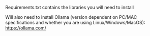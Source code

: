 Requirements.txt contains the libraries you will need to install

Will also need to install Ollama (version dependent on PC/MAC specifications and whether you are using Linux/Windows/MacOS):
https://ollama.com/

